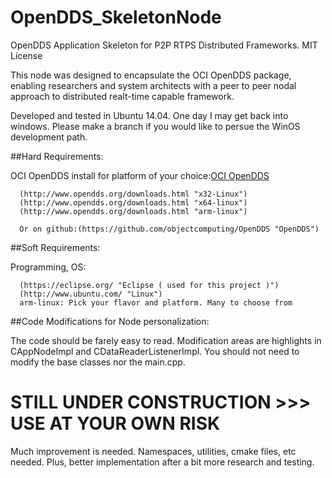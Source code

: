 # OpenDDS_SkeletonNode
OpenDDS Application Skeleton for P2P RTPS Distributed Frameworks. MIT License

This node was designed to encapsulate the OCI OpenDDS package, enabling researchers and system architects with a peer to peer nodal 
approach to distributed realt-time capable framework.

Developed and tested in Ubuntu 14.04. One day I may get back into windows. Please make a branch if you would like to persue the WinOS
development path.

##Hard Requirements:

   OCI OpenDDS install for platform of your choice:[OCI OpenDDS](http://www.ociweb.com/products/opendds/)
		
      (http://www.opendds.org/downloads.html "x32-Linux")
      (http://www.opendds.org/downloads.html "x64-linux")
      (http://www.opendds.org/downloads.html "arm-linux")
      
      Or on github:(https://github.com/objectcomputing/OpenDDS "OpenDDS")
	
##Soft Requirements:

   Programming, OS:
      
      (https://eclipse.org/ "Eclipse ( used for this project )")
      (http://www.ubuntu.com/ "Linux")
      arm-linux: Pick your flavor and platform. Many to choose from

##Code Modifications for Node personalization:

  The code should be farely easy to read. Modification areas are highlights in CAppNodeImpl and CDataReaderListenerImpl. You should not
  need to modify the base classes nor the main.cpp. 

# STILL UNDER CONSTRUCTION >>> USE AT YOUR OWN RISK

Much improvement is needed. Namespaces, utilities, cmake files, etc needed. Plus, better implementation
after a bit more research and testing.